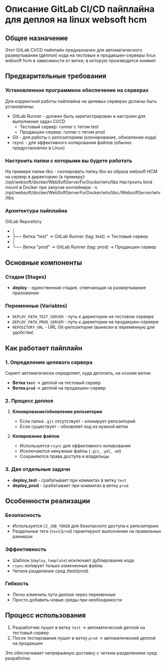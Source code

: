 # Описание GitLab CI/CD пайплайна для деплоя на linux websoft hcm

## Общее назначение
Этот GitLab CI/CD пайплайн предназначен для автоматического развертывания (деплоя) кода на тестовые и продакшен-серверы linux websoft hcm в зависимости от ветки, в которую производится коммит.

## Предварительные требования

### Установленное программное обеспечение на серверах
Для корректной работы пайплайна на целевых серверах должны быть установлены:
- GitLab Runner - должен быть зарегистрирован и настроен для выполнения задач CI/CD
   - Тестовый сервер: runner с тегом test
   - Продакшен сервер: runner с тегом prod
- Git - для работы с репозиторием (клонирование, обновление кода)
- rsync - для эффективного копирования файлов (обычно предустановлен в Linux)

### Настроить папки с которыми вы будете работать
На примере папки libs - cкопировать папку libs из образа websoft HCM на сервер в директорию (к примеру):
/opt/websoft/docker/WebSoftServerForDocker/wtv/libs
Настроить bind mount в Docker при запуске контейнера:
-v /opt/websoft/docker/WebSoftServerForDocker/wtv/libs:/WebsoftServer/wtv/libs

### Архитектура пайплайна

GitLab Repository
-    │
-    ├── Ветка "test" → GitLab Runner (tag: test) → Тестовый сервер
-    │
-    └── Ветка "prod" → GitLab Runner (tag: prod) → Продакшен сервер

## Основные компоненты

### Стадии (Stages)
- **deploy** - единственная стадия, отвечающая за развертывание приложения

### Переменные (Variables)
- `DEPLOY_PATH_TEST_SERVER` - путь к директории на тестовом сервере
- `DEPLOY_PATH_PROD_SERVER` - путь к директории на продакшен-сервере  
- `REPOSITORY_URL` - URL Git-репозитория (вынесен в переменную для удобства)

## Как работает пайплайн

### 1. Определение целевого сервера
Скрипт автоматически определяет, куда деплоить, на основе ветки:
- **Ветка `test`** → деплой на тестовый сервер
- **Ветка `prod`** → деплой на продакшен-сервер

### 2. Процесс деплоя
1. **Клонирование/обновление репозитория**
   - Если папка `.git` отсутствует - клонирует репозиторий
   - Если существует - обновляет код из нужной ветки

2. **Копирование файлов**
   - Используется `rsync` для эффективного копирования
   - Исключаются ненужные файлы (`.git`, `.yml`, `.md`)
   - Сохраняются права доступа и владельцы

### 3. Две отдельные задачи
- **deploy_test** - срабатывает при коммитах в ветку `test`
- **deploy_prod** - срабатывает при коммитах в ветку `prod`

## Особенности реализации

### Безопасность
- Используется `CI_JOB_TOKEN` для безопасного доступа к репозиторию
- Раздельные теги (`test`/`prod`) гарантируют выполнение на правильных раннерах

### Эффективность  
- Шаблон (`deploy_template`) исключает дублирование кода
- `rsync` копирует только измененные файлы
- Четкое разделение сред (test/prod)

### Гибкость
- Легко изменить пути деплоя через переменные
- Просто добавить новые среды при необходимости

## Процесс использования
1. Разработчик пушит в ветку `test` → автоматический деплой на тестовый сервер
2. После тестирования пушит в ветку `prod` → автоматический деплой на продакшен

Это обеспечивает непрерывную доставку с четким разделением сред разработки.
